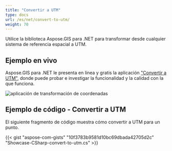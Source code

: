 ```yaml
---
title: "Convertir a UTM"
type: docs
url: /es/net/convert-to-utm/
weight: 70
---
```


Utilice la biblioteca Aspose.GIS para .NET para transformar desde cualquier sistema de referencia espacial a UTM.

## **Ejemplo en vivo**

Aspose.GIS para .NET le presenta en línea y gratis la aplicación ["Convertir a UTM"](https://products.aspose.app/gis/transformation/convert-to-utm), donde puede probar e investigar la funcionalidad y la calidad con la que funciona.

![aplicación de transformación de coordenadas](transform-coordinates.png)

## **Ejemplo de código - Convertir a UTM**

El siguiente fragmento de código muestra cómo convertir a UTM para un punto.

{{< gist "aspose-com-gists" "10f3783b9581d10bc69dbada42705d2c" "Showcase-CSharp-convert-to-utm.cs" >}}
